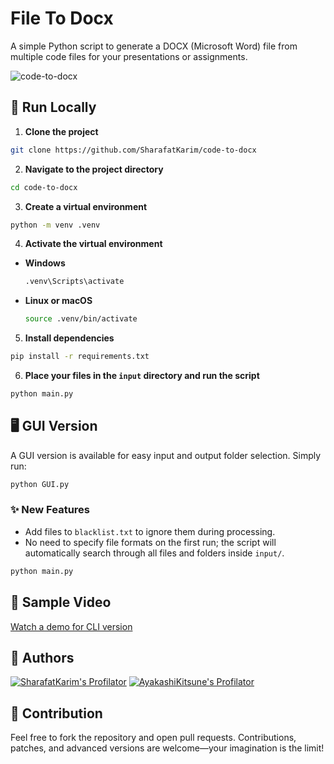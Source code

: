 # File To Docx

A simple Python script to generate a DOCX (Microsoft Word) file from multiple code files for your presentations or assignments.

![code-to-docx](https://socialify.git.ci/SharafatKarim/code-to-docx/image?description=1&descriptionEditable=A+docx+file+from+multiple+files+of+codes+for+your+assignment+or+presentation.&font=KoHo&forks=1&issues=1&language=1&name=1&owner=1&pattern=Plus&pulls=1&stargazers=1&theme=Auto)

## 🚀 Run Locally

1. **Clone the project**

  ```bash
  git clone https://github.com/SharafatKarim/code-to-docx
  ```

2. **Navigate to the project directory**

  ```bash
  cd code-to-docx
  ```

3. **Create a virtual environment**

  ```bash
  python -m venv .venv
  ```

4. **Activate the virtual environment**

- **Windows**

    ```bash
    .venv\Scripts\activate
    ```

- **Linux or macOS**

    ```bash
    source .venv/bin/activate
    ```

5. **Install dependencies**

  ```bash
  pip install -r requirements.txt
  ```

6. **Place your files in the `input` directory and run the script**

  ```bash
  python main.py
  ```

## 🖥️ GUI Version

A GUI version is available for easy input and output folder selection. Simply run:

```bash
python GUI.py
```

### ✨ New Features

- Add files to `blacklist.txt` to ignore them during processing.
- No need to specify file formats on the first run; the script will automatically search through all files and folders inside `input/`.

```bash
python main.py
```

## 🎥 Sample Video

[Watch a demo for CLI version](https://github.com/SharafatKarim/code-to-docx/assets/93897936/dcdd878a-cbc1-4c28-82c5-416a7a5146bd)

## 👥 Authors

[![SharafatKarim's Profilator](https://profilator.deno.dev/SharafatKarim?v=1.0.0.alpha.4)](https://github.com/SharafatKarim)
[![AyakashiKitsune's Profilator](https://profilator.deno.dev/AyakashiKitsune?v=1.0.0.alpha.4)](https://github.com/AyakashiKitsune)

## 🤝 Contribution

Feel free to fork the repository and open pull requests. Contributions, patches, and advanced versions are welcome—your imagination is the limit!
